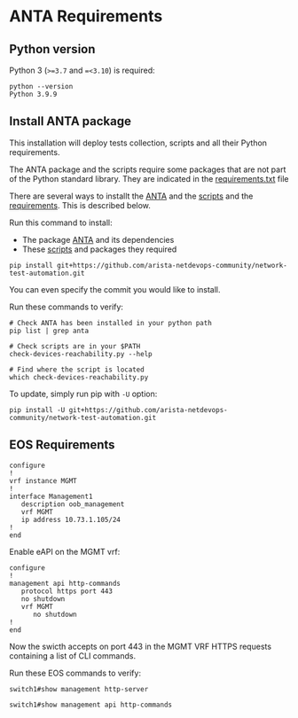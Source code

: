 # ANTA Requirements


## Python version

Python 3 (`>=3.7` and `=<3.10`) is required:

```shell
python --version
Python 3.9.9
```

## Install ANTA package

This installation will deploy tests collection, scripts and all their Python requirements.

The ANTA package and the scripts require some packages that are not part of the Python standard library. They are indicated in the [requirements.txt](https://github.com/arista-netdevops-community/network-test-automation/blob/master/requirements.txt) file

There are several ways to installt the [ANTA](https://github.com/arista-netdevops-community/network-test-automation/blob/master/anta) and the [scripts](https://github.com/arista-netdevops-community/network-test-automation/blob/master/scripts) and the [requirements](https://github.com/arista-netdevops-community/network-test-automation/blob/master/requirements.txt). This is described below.

Run this command to install:

- The package [ANTA](https://github.com/arista-netdevops-community/network-test-automation/blob/master/anta) and its dependencies
- These [scripts](https://github.com/arista-netdevops-community/network-test-automation/blob/master/scripts) and packages they required

```shell
pip install git+https://github.com/arista-netdevops-community/network-test-automation.git
```

You can even specify the commit you would like to install.

Run these commands to verify:

```shell
# Check ANTA has been installed in your python path
pip list | grep anta

# Check scripts are in your $PATH
check-devices-reachability.py --help

# Find where the script is located
which check-devices-reachability.py
```

To update, simply run pip with `-U` option:

```shell
pip install -U git+https://github.com/arista-netdevops-community/network-test-automation.git
```

## EOS Requirements

```eos
configure
!
vrf instance MGMT
!
interface Management1
   description oob_management
   vrf MGMT
   ip address 10.73.1.105/24
!
end
```

Enable eAPI on the MGMT vrf:

```eos
configure
!
management api http-commands
   protocol https port 443
   no shutdown
   vrf MGMT
      no shutdown
!
end
```

Now the swicth accepts on port 443 in the MGMT VRF HTTPS requests containing a list of CLI commands.

Run these EOS commands to verify:

```eos
switch1#show management http-server
```

```eos
switch1#show management api http-commands
```